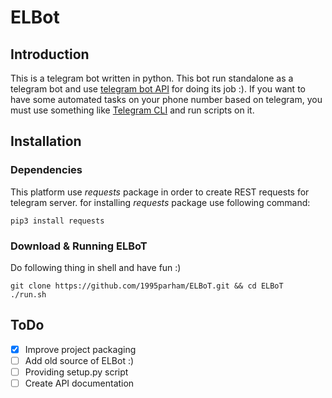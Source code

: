 # ELBot
## Introduction
This is a telegram bot written in python.
This bot run standalone as a telegram bot and
use [telegram bot API](https://core.telegram.org/bots/api) for doing its job :).
If you want to have some automated tasks on your phone number
based on telegram, you must use something like [Telegram CLI](https://github.com/vysheng/tg) and
run scripts on it.

## Installation
### Dependencies
This platform use *requests* package in order to create REST requests
for telegram server.
for installing *requests* package use following command:
```shell
pip3 install requests
```
### Download & Running ELBoT
Do following thing in shell and have fun :)
```shell
git clone https://github.com/1995parham/ELBoT.git && cd ELBoT
./run.sh
```
## ToDo
- [x] Improve project packaging
- [ ] Add old source of ELBot :)
- [ ] Providing setup.py script
- [ ] Create API documentation
